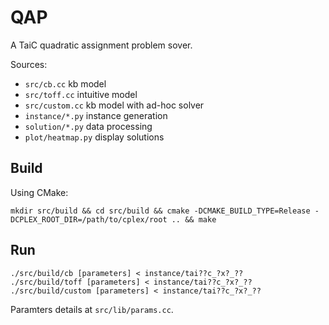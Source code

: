 # QAP

A TaiC quadratic assignment problem sover.

Sources:

- `src/cb.cc` kb model
- `src/toff.cc` intuitive model
- `src/custom.cc` kb model with ad-hoc solver
- `instance/*.py` instance generation
- `solution/*.py` data processing
- `plot/heatmap.py` display solutions


## Build

Using CMake:

```
mkdir src/build && cd src/build && cmake -DCMAKE_BUILD_TYPE=Release -DCPLEX_ROOT_DIR=/path/to/cplex/root .. && make
```


## Run

```
./src/build/cb [parameters] < instance/tai??c_?x?_??
./src/build/toff [parameters] < instance/tai??c_?x?_??
./src/build/custom [parameters] < instance/tai??c_?x?_??
```

Paramters details at `src/lib/params.cc`.
